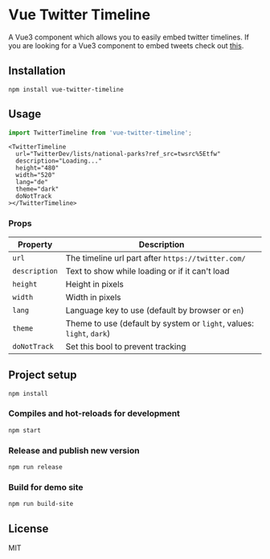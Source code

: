 # Vue Twitter Timeline

A Vue3 component which allows you to easily embed twitter timelines.
If you are looking for a Vue3 component to embed tweets check out [this](https://github.com/DannyFeliz/vue-tweet).

## Installation

```
npm install vue-twitter-timeline
```
## Usage

```javascript
import TwitterTimeline from 'vue-twitter-timeline';
```

```vue
<TwitterTimeline
  url="TwitterDev/lists/national-parks?ref_src=twsrc%5Etfw"
  description="Loading..."
  height="480"
  width="520"
  lang="de"
  theme="dark"
  doNotTrack
></TwitterTimeline>
```

### Props

| Property | Description |
| --- | --- |
| `url` | The timeline url part after `https://twitter.com/` |
| `description` | Text to show while loading or if it can't load |
| `height` | Height in pixels |
| `width` | Width in pixels |
| `lang` | Language key to use (default by browser or `en`) |
| `theme` | Theme to use (default by system or `light`, values: `light`, `dark`) |
| `doNotTrack` | Set this bool to prevent tracking |

## Project setup

```
npm install
```

### Compiles and hot-reloads for development

```
npm start
```

### Release and publish new version

```
npm run release
```

### Build for demo site

```
npm run build-site
```

## License

MIT
